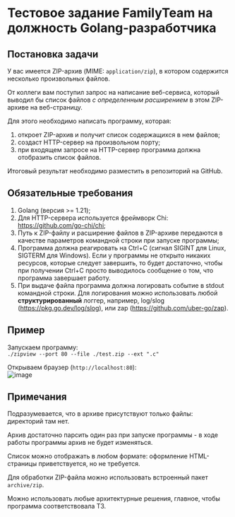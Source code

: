 # Тестовое задание FamilyTeam на должность Golang-разработчика

## Постановка задачи

У вас имеется ZIP-архив (MIME: `application/zip`), в котором содержится несколько произвольных файлов.

От коллеги вам поступил запрос на написание веб-сервиса, который выводил бы список файлов *с определенным расширением* в этом ZIP-архиве на веб-страницу.

Для этого необходимо написать программу, которая:
1. откроет ZIP-архив и получит список содержащихся в нем файлов;
2. создаст HTTP-сервер на произвольном порту;
3. при входящем запросе на HTTP-сервер программа должна отобразить список файлов.

Итоговый результат необходимо разместить в репозиторий на GitHub.

## Обязательные требования

1. Golang (версия >= 1.21);
2. Для HTTP-сервера используется фреймворк Chi: https://github.com/go-chi/chi;
3. Путь к ZIP-файлу и расширение файлов в ZIP-архиве передаются в качестве параметров командной строки при запуске программы;
4. Программа должна реагировать на Ctrl+C (сигнал SIGINT для Linux, SIGTERM для Windows). Если у программы не открыто никаких ресурсов, которые следует завершить, то будет достаточно, чтобы при получении Ctrl+C просто выводилось сообщение о том, что программа завершает работу.
5. При выдаче файла программа должна логировать событие в stdout командной строки. Для логирования можно использовать любой **структурированный** логгер, например, log/slog (https://pkg.go.dev/log/slog), или zap (https://github.com/uber-go/zap).

## Пример

Запускаем программу:\
`./zipview --port 80 --file ./test.zip --ext ".c"`

Открываем браузер (`http://localhost:80`):\
![image](https://github.com/plantatorbob/golang-test/assets/114222940/07a38cba-c4cd-477b-9d38-e91c13e402bc)

## Примечания

Подразумевается, что в архиве присутствуют только файлы: директорий там нет.

Архив достаточно парсить один раз при запуске программы - в ходе работы программы архив не будет изменяться.

Список можно отображать в любом формате: оформление HTML-страницы приветствуется, но не требуется.

Для обработки ZIP-файла можно использовать встроенный пакет `archive/zip`.

Можно использовать любые архитектурные решения, главное, чтобы программа соответствовала ТЗ.
